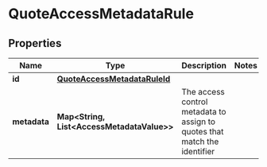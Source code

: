 

# QuoteAccessMetadataRule


## Properties

| Name | Type | Description | Notes |
|------------ | ------------- | ------------- | -------------|
|**id** | [**QuoteAccessMetadataRuleId**](QuoteAccessMetadataRuleId.md) |  |  |
|**metadata** | **Map&lt;String, List&lt;AccessMetadataValue&gt;&gt;** | The access control metadata to assign to quotes that match the identifier |  |



